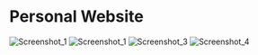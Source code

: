 # Personal Website
![Screenshot_1](https://github.com/user-attachments/assets/05c04e36-058d-455b-9ed9-0e258623c838)
![Screenshot_1](https://github.com/user-attachments/assets/1f697084-9eea-417a-ae06-53bd91ebcb26)
![Screenshot_3](https://github.com/user-attachments/assets/2002c399-1f42-4570-ac4c-6fc0871222c9)
![Screenshot_4](https://github.com/user-attachments/assets/cfac90a4-50d4-40c1-a426-b6803bb676b9)
